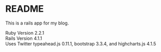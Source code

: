 # README

This is a rails app for my blog.

Ruby Version 2.2.1   
Rails Version 4.1.1   
Uses Twitter typeahead.js 0.11.1, bootstrap 3.3.4, and highcharts.js 4.1.5
